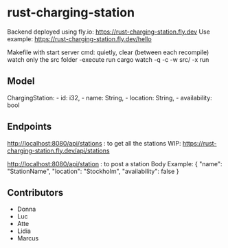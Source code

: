 # rust-charging-station

Backend deployed using fly.io: <https://rust-charging-station.fly.dev>
Use example: <https://rust-charging-station.fly.dev/hello>

Makefile with start server cmd: quietly, clear (between each recompile) watch only the src folder -execute run
cargo watch -q -c -w src/ -x run

## Model

ChargingStation:
    - id: i32,
    - name: String,
    - location: String,
    - availability: bool

## Endpoints

<http://localhost:8080/api/stations> : to get all the stations
WIP: <https://rust-charging-station.fly.dev/api/stations>

<http://localhost:8080/api/station> : to post a station
Body Example:
{
    "name": "StationName",
    "location": "Stockholm",
    "availability": false
}

## Contributors

- Donna
- Luc
- Atte
- Lidia
- Marcus
